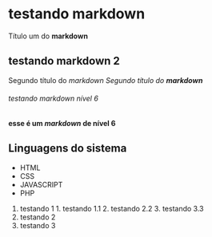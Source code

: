 # testando markdown
Título um do **markdown**
## testando markdown 2
Segundo título do *markdown*
_Segundo título do **markdown**_

###### testando markdown nível 6
**esse é um _markdown_ de nível 6**
## Linguagens do sistema 
* HTML 
* CSS 
* JAVASCRIPT
* PHP
1. testando 1
        1. testando 1.1
        2. testando 2.2
        3. testando 3.3
2. testando 2
3. testando 3